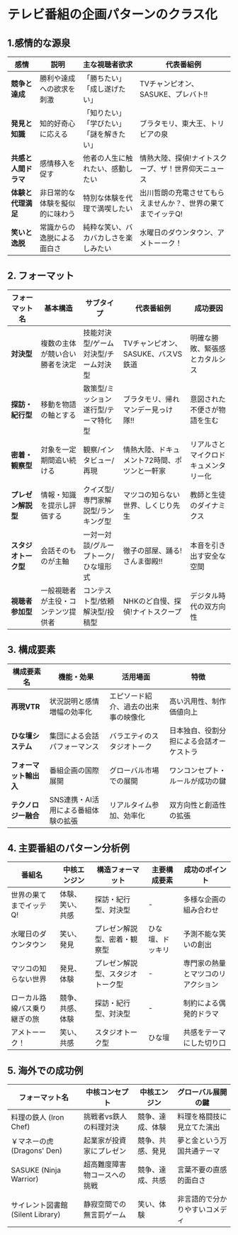 # テレビ番組の企画パターンのクラス化

## 1.感情的な源泉

| 感情 | 説明 | 主な視聴者欲求 | 代表番組例 |
|---|---|---|---|
| **競争と達成** | 勝利や達成への欲求を刺激 | 「勝ちたい」「成し遂げたい」 | TVチャンピオン、SASUKE、プレバト!! |
| **発見と知識** | 知的好奇心に応える | 「知りたい」「学びたい」「謎を解きたい」 | ブラタモリ、東大王、トリビアの泉 |
| **共感と人間ドラマ** | 感情移入を促す | 他者の人生に触れたい、感動したい | 情熱大陸、探偵!ナイトスクープ、ザ！世界仰天ニュース |
| **体験と代理満足** | 非日常的な体験を擬似的に味わう | 特別な体験を代理で満喫したい | 出川哲朗の充電させてもらえませんか？、世界の果てまでイッテQ! |
| **笑いと逸脱** | 常識からの逸脱による面白さ | 純粋な笑い、バカバカしさを楽しみたい | 水曜日のダウンタウン、アメトーーク！ |

## 2. フォーマット

| フォーマット名 | 基本構造 | サブタイプ | 代表番組例 | 成功要因 |
|---|---|---|---|---|
| **対決型** | 複数の主体が競い合い勝者を決定 | 技能対決型/ゲーム対決型/チーム対決型 | TVチャンピオン、SASUKE、バスVS鉄道 | 明確な勝敗、緊張感とカタルシス |
| **探訪・紀行型** | 移動を物語の軸とする | 散策型/ミッション遂行型/テーマ特化型 | ブラタモリ、帰れマンデー見っけ隊!! | 意図された不便さが物語を生む |
| **密着・観察型** | 対象を一定期間追い続ける | 観察/インタビュー/再現 | 情熱大陸、ドキュメント72時間、ポツンと一軒家 | リアルさとマイクロドキュメンタリー化 |
| **プレゼン解説型** | 情報・知識を提示し評価する | クイズ型/専門家解説型/ランキング型 | マツコの知らない世界、しくじり先生 | 教師と生徒のダイナミクス |
| **スタジオトーク型** | 会話そのものが主軸 | 一対一対談/グループトーク/ひな壇形式 | 徹子の部屋、踊る!さんま御殿!! | 本音を引き出す安全な空間 |
| **視聴者参加型** | 一般視聴者が主役・コンテンツ提供者 | コンテスト型/依頼解決型/投稿型 | NHKのど自慢、探偵!ナイトスクープ | デジタル時代の双方向性 |

## 3. 構成要素

| 構成要素名 | 機能・効果 | 活用場面 | 特徴 |
|---|---|---|---|
| **再現VTR** | 状況説明と感情増幅の効率化 | エピソード紹介、過去の出来事の映像化 | 高い汎用性、制作価値向上 |
| **ひな壇システム** | 集団による会話パフォーマンス | バラエティのスタジオトーク | 日本独自、役割分担による会話オーケストラ |
| **フォーマット輸出入** | 番組企画の国際展開 | グローバル市場での展開 | ワンコンセプト・ルールが成功の鍵 |
| **テクノロジー融合** | SNS連携・AI活用による番組体験の拡張 | リアルタイム参加、効率化 | 双方向性と創造性の拡張 |

## 4. 主要番組のパターン分析例

| 番組名 | 中核エンジン | 構造フォーマット | 主要構成要素 | 成功のポイント |
|---|---|---|---|---|
| 世界の果てまでイッテQ! | 体験、笑い、共感 | 探訪・紀行型、対決型 | - | 多様な企画の組み合わせ |
| 水曜日のダウンタウン | 笑い、発見 | プレゼン解説型、密着・観察型 | ひな壇、ドッキリ | 予測不能な笑いの創出 |
| マツコの知らない世界 | 発見、体験 | プレゼン解説型、スタジオトーク型 | - | 専門家の熱量とマツコのリアクション |
| ローカル路線バス乗り継ぎの旅 | 競争、共感、体験 | 探訪・紀行型、対決型 | - | 制約による偶発的ドラマ |
| アメトーーク！ | 笑い、共感 | スタジオトーク型 | ひな壇 | 共感をテーマにした切り口 |

## 5. 海外での成功例

| フォーマット名 | 中核コンセプト | 中核エンジン | グローバル展開の鍵 |
|---|---|---|---|
| 料理の鉄人 (Iron Chef) | 挑戦者vs鉄人の料理対決 | 競争、達成、体験 | 料理を格闘技に見立てた演出 |
| ￥マネーの虎 (Dragons' Den) | 起業家が投資家にプレゼン | 競争、共感、発見 | 夢と金という万国共通テーマ |
| SASUKE (Ninja Warrior) | 超高難度障害物コースへの挑戦 | 競争、達成、共感 | 言葉不要の直感的面白さ |
| サイレント図書館 (Silent Library) | 静寂空間での無言罰ゲーム | 笑い、体験 | 非言語的で分かりやすいコメディ |
